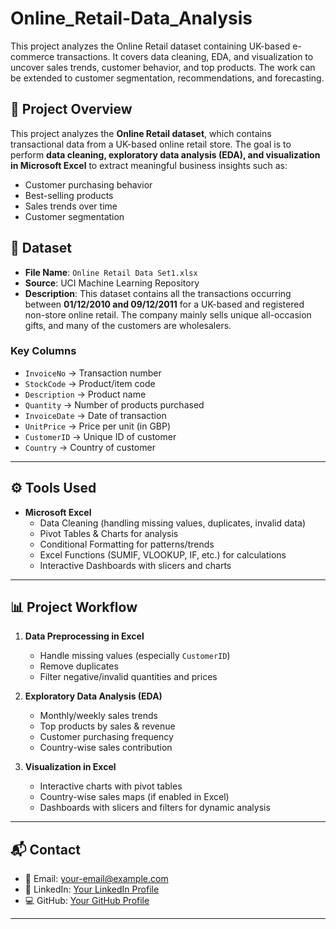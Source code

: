 # Online_Retail-Data_Analysis
This project analyzes the Online Retail dataset containing UK-based e-commerce transactions. It covers data cleaning, EDA, and visualization to uncover sales trends, customer behavior, and top products. The work can be extended to customer segmentation, recommendations, and forecasting.

## 📌 Project Overview  
This project analyzes the **Online Retail dataset**, which contains transactional data from a UK-based online retail store. The goal is to perform **data cleaning, exploratory data analysis (EDA), and visualization in Microsoft Excel** to extract meaningful business insights such as:  
- Customer purchasing behavior  
- Best-selling products  
- Sales trends over time  
- Customer segmentation  

## 📂 Dataset  
- **File Name**: `Online Retail Data Set1.xlsx`  
- **Source**: UCI Machine Learning Repository  
- **Description**: This dataset contains all the transactions occurring between **01/12/2010 and 09/12/2011** for a UK-based and registered non-store online retail. The company mainly sells unique all-occasion gifts, and many of the customers are wholesalers.  

### Key Columns  
- `InvoiceNo` → Transaction number  
- `StockCode` → Product/item code  
- `Description` → Product name  
- `Quantity` → Number of products purchased  
- `InvoiceDate` → Date of transaction  
- `UnitPrice` → Price per unit (in GBP)  
- `CustomerID` → Unique ID of customer  
- `Country` → Country of customer  

---

## ⚙️ Tools Used  
- **Microsoft Excel**  
  - Data Cleaning (handling missing values, duplicates, invalid data)  
  - Pivot Tables & Charts for analysis  
  - Conditional Formatting for patterns/trends  
  - Excel Functions (SUMIF, VLOOKUP, IF, etc.) for calculations  
  - Interactive Dashboards with slicers and charts  

---

## 📊 Project Workflow  
1. **Data Preprocessing in Excel**  
   - Handle missing values (especially `CustomerID`)  
   - Remove duplicates  
   - Filter negative/invalid quantities and prices  

2. **Exploratory Data Analysis (EDA)**  
   - Monthly/weekly sales trends  
   - Top products by sales & revenue  
   - Customer purchasing frequency  
   - Country-wise sales contribution  

3. **Visualization in Excel**  
   - Interactive charts with pivot tables  
   - Country-wise sales maps (if enabled in Excel)  
   - Dashboards with slicers and filters for dynamic analysis    
---

## 📬 Contact  
- 📧 Email: [your-email@example.com](abhishekk71149@gmail.com) 
- 🔗 LinkedIn: [Your LinkedIn Profile](https://www.linkedin.com/in/abhishek-a1b1h3)  
- 💻 GitHub: [Your GitHub Profile](https://github.com/3986abhishek)  

--- 
